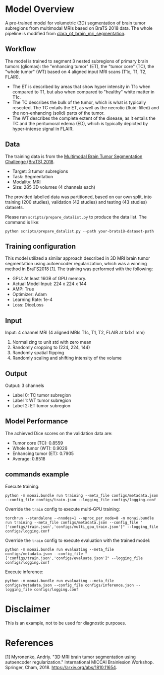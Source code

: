 # Model Overview
A pre-trained model for volumetric (3D) segmentation of brain tumor subregions from multimodal MRIs based on BraTS 2018 data. The whole pipeline is modified from [clara_pt_brain_mri_segmentation](https://catalog.ngc.nvidia.com/orgs/nvidia/teams/med/models/clara_pt_brain_mri_segmentation).

## Workflow

The model is trained to segment 3 nested subregions of primary brain tumors (gliomas): the "enhancing tumor" (ET), the "tumor core" (TC), the "whole tumor" (WT) based on 4 aligned input MRI scans (T1c, T1, T2, FLAIR).
- The ET is described by areas that show hyper intensity in T1c when compared to T1, but also when compared to "healthy" white matter in T1c.
- The TC describes the bulk of the tumor, which is what is typically resected. The TC entails the ET, as well as the necrotic (fluid-filled) and the non-enhancing (solid) parts of the tumor.
-  The WT describes the complete extent of the disease, as it entails the TC and the peritumoral edema (ED), which is typically depicted by hyper-intense signal in FLAIR.

## Data

The training data is from the [Multimodal Brain Tumor Segmentation Challenge (BraTS) 2018](https://www.med.upenn.edu/sbia/brats2018/data.html).

- Target: 3 tumor subregions
- Task: Segmentation
- Modality: MRI
- Size: 285 3D volumes (4 channels each)

The provided labelled data was partitioned, based on our own split, into training (200 studies), validation (42 studies) and testing (43 studies) datasets.

Please run `scripts/prepare_datalist.py` to produce the data list. The command is like:

```
python scripts/prepare_datalist.py --path your-brats18-dataset-path
```

## Training configuration

This model utilized a similar approach described in 3D MRI brain tumor segmentation
using autoencoder regularization, which was a winning method in BraTS2018 [1]. The training was performed with the following:

- GPU: At least 16GB of GPU memory.
- Actual Model Input: 224 x 224 x 144
- AMP: True
- Optimizer: Adam
- Learning Rate: 1e-4
- Loss: DiceLoss

## Input

Input: 4 channel MRI (4 aligned MRIs T1c, T1, T2, FLAIR at 1x1x1 mm)

1. Normalizing to unit std with zero mean
2. Randomly cropping to (224, 224, 144)
3. Randomly spatial flipping
4. Randomly scaling and shifting intensity of the volume

## Output

Output: 3 channels
- Label 0: TC tumor subregion
- Label 1: WT tumor subregion
- Label 2: ET tumor subregion

## Model Performance

The achieved Dice scores on the validation data are:
- Tumor core (TC): 0.8559
- Whole tumor (WT): 0.9026
- Enhancing tumor (ET): 0.7905
- Average: 0.8518

## commands example

Execute training:

```
python -m monai.bundle run training --meta_file configs/metadata.json --config_file configs/train.json --logging_file configs/logging.conf
```

Override the `train` config to execute multi-GPU training:

```
torchrun --standalone --nnodes=1 --nproc_per_node=8 -m monai.bundle run training --meta_file configs/metadata.json --config_file "['configs/train.json','configs/multi_gpu_train.json']" --logging_file configs/logging.conf
```

Override the `train` config to execute evaluation with the trained model:

```
python -m monai.bundle run evaluating --meta_file configs/metadata.json --config_file "['configs/train.json','configs/evaluate.json']" --logging_file configs/logging.conf
```

Execute inference:

```
python -m monai.bundle run evaluating --meta_file configs/metadata.json --config_file configs/inference.json --logging_file configs/logging.conf
```

# Disclaimer

This is an example, not to be used for diagnostic purposes.

# References

[1] Myronenko, Andriy. "3D MRI brain tumor segmentation using autoencoder regularization." International MICCAI Brainlesion Workshop. Springer, Cham, 2018. https://arxiv.org/abs/1810.11654.
